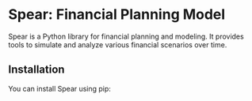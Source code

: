 # Spear: Financial Planning Model

Spear is a Python library for financial planning and modeling. It provides tools to simulate and analyze various financial scenarios over time.

## Installation

You can install Spear using pip:
